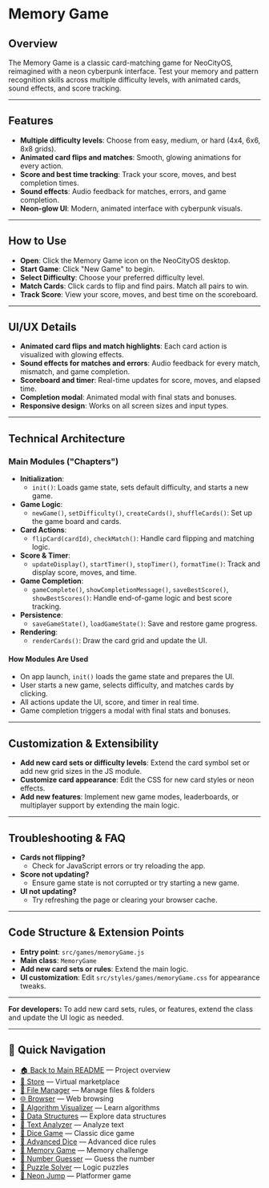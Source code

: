 # Memory Game

## Overview
The Memory Game is a classic card-matching game for NeoCityOS, reimagined with a neon cyberpunk interface. Test your memory and pattern recognition skills across multiple difficulty levels, with animated cards, sound effects, and score tracking.

---

## Features
- **Multiple difficulty levels**: Choose from easy, medium, or hard (4x4, 6x6, 8x8 grids).
- **Animated card flips and matches**: Smooth, glowing animations for every action.
- **Score and best time tracking**: Track your score, moves, and best completion times.
- **Sound effects**: Audio feedback for matches, errors, and game completion.
- **Neon-glow UI**: Modern, animated interface with cyberpunk visuals.

---

## How to Use
- **Open**: Click the Memory Game icon on the NeoCityOS desktop.
- **Start Game**: Click "New Game" to begin.
- **Select Difficulty**: Choose your preferred difficulty level.
- **Match Cards**: Click cards to flip and find pairs. Match all pairs to win.
- **Track Score**: View your score, moves, and best time on the scoreboard.

---

## UI/UX Details
- **Animated card flips and match highlights**: Each card action is visualized with glowing effects.
- **Sound effects for matches and errors**: Audio feedback for every match, mismatch, and game completion.
- **Scoreboard and timer**: Real-time updates for score, moves, and elapsed time.
- **Completion modal**: Animated modal with final stats and bonuses.
- **Responsive design**: Works on all screen sizes and input types.

---

## Technical Architecture

### Main Modules ("Chapters")
- **Initialization**:
  - `init()`: Loads game state, sets default difficulty, and starts a new game.
- **Game Logic**:
  - `newGame()`, `setDifficulty()`, `createCards()`, `shuffleCards()`: Set up the game board and cards.
- **Card Actions**:
  - `flipCard(cardId)`, `checkMatch()`: Handle card flipping and matching logic.
- **Score & Timer**:
  - `updateDisplay()`, `startTimer()`, `stopTimer()`, `formatTime()`: Track and display score, moves, and time.
- **Game Completion**:
  - `gameComplete()`, `showCompletionMessage()`, `saveBestScore()`, `showBestScores()`: Handle end-of-game logic and best score tracking.
- **Persistence**:
  - `saveGameState()`, `loadGameState()`: Save and restore game progress.
- **Rendering**:
  - `renderCards()`: Draw the card grid and update the UI.

#### How Modules Are Used
- On app launch, `init()` loads the game state and prepares the UI.
- User starts a new game, selects difficulty, and matches cards by clicking.
- All actions update the UI, score, and timer in real time.
- Game completion triggers a modal with final stats and bonuses.

---

## Customization & Extensibility
- **Add new card sets or difficulty levels**: Extend the card symbol set or add new grid sizes in the JS module.
- **Customize card appearance**: Edit the CSS for new card styles or neon effects.
- **Add new features**: Implement new game modes, leaderboards, or multiplayer support by extending the main logic.

---

## Troubleshooting & FAQ
- **Cards not flipping?**
  - Check for JavaScript errors or try reloading the app.
- **Score not updating?**
  - Ensure game state is not corrupted or try starting a new game.
- **UI not updating?**
  - Try refreshing the page or clearing your browser cache.

---

## Code Structure & Extension Points
- **Entry point**: `src/games/memoryGame.js`
- **Main class**: `MemoryGame`
- **Add new card sets or rules**: Extend the main logic.
- **UI customization**: Edit `src/styles/games/memoryGame.css` for appearance tweaks.

---

**For developers:**
To add new card sets, rules, or features, extend the class and update the UI logic as needed.

---

## 🔗 Quick Navigation

- [🏠 Back to Main README](../../README.md) — Project overview
- [🛒 Store](./Store.md) — Virtual marketplace
- [📁 File Manager](./FileManager.md) — Manage files & folders
- [🌐 Browser](./Browser.md) — Web browsing
- [🧮 Algorithm Visualizer](./AlgorithmVisualizer.md) — Learn algorithms
- [🧱 Data Structures](./DataStructures.md) — Explore data structures
- [📝 Text Analyzer](./TextAnalyzer.md) — Analyze text
- [🎲 Dice Game](./DiceGame.md) — Classic dice game
- [🎲 Advanced Dice](./AdvancedDice.md) — Advanced dice rules
- [🧠 Memory Game](./MemoryGame.md) — Memory challenge
- [🔢 Number Guesser](./NumberGuesser.md) — Guess the number
- [🧩 Puzzle Solver](./PuzzleSolver.md) — Logic puzzles
- [🚀 Neon Jump](./NeonJump.md) — Platformer game 